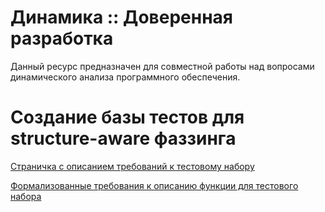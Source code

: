 # Динамика :: Доверенная разработка

Данный ресурс предназначен для совместной работы над вопросами динамического анализа программного обеспечения.

# Создание базы тестов для structure-aware фаззинга

[Страничка с описанием требований к тестовому набору](https://github.com/ispras/TrustedDynamic/wiki)

[Формализованные требования к описанию функции для тестового набора](https://github.com/DmitryJustDmitry/TrustedDynamic/ТЗ%20на%20SAF-кейс.md)
